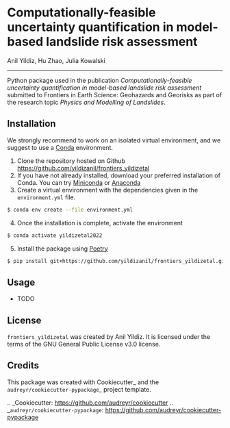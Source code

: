 # Computationally-feasible uncertainty quantification in model-based landslide risk assessment

Anil Yildiz, Hu Zhao, Julia Kowalski

----

Python package used in the publication *Computationally-feasible uncertainty quantification in model-based landslide risk assessment* submitted to Frontiers in Earth Science: Geohazards and Georisks as part of the research topic *Physics and Modelling of Landslides*.

## Installation

We strongly recommend to work on an isolated virtual environment, and we suggest to use a [Conda](https://docs.conda.io/en/latest/) environment.

1. Clone the repository hosted on Github https://github.com/yildizanil/frontiers_yildizetal
2. If you have not already installed, download your preferred installation of Conda. You can try [Miniconda](https://docs.conda.io/en/latest/miniconda.html) or [Anaconda](https://docs.anaconda.com/anaconda/install/index.html)
3. Create a virtual environment with the dependencies given in the ```environment.yml``` file.
```bash
$ conda env create --file environment.yml
```
4. Once the installation is complete, activate the environment
```bash
$ conda activate yildizetal2022
```
5. Install the package using [Poetry](https://python-poetry.org/docs/basic-usage/)

```bash
$ pip install git+https://github.com/yildizanil/frontiers_yildizetal.git
```

## Usage

- TODO

## License

`frontiers_yildizetal` was created by Anil Yildiz. It is licensed under the terms of the GNU General Public License v3.0 license.

## Credits

This package was created with Cookiecutter_ and the `audreyr/cookiecutter-pypackage`_ project template.

.. _Cookiecutter: https://github.com/audreyr/cookiecutter
.. _`audreyr/cookiecutter-pypackage`: https://github.com/audreyr/cookiecutter-pypackage
